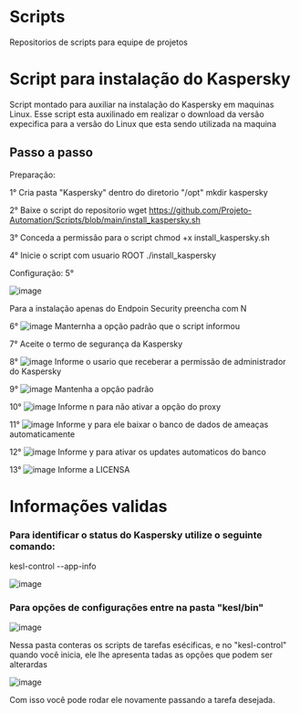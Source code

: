 # Scripts
Repositorios de scripts para equipe de projetos

# Script para instalação do Kaspersky

Script montado para auxiliar na instalação do Kaspersky em maquinas Linux.
Esse script esta auxilinado em realizar o download da versão expecifica para a versão do Linux que esta sendo utilizada na maquina

## Passo a passo

Preparação:

1° Cria pasta "Kaspersky" dentro do diretorio "/opt"
  mkdir kaspersky

2° Baixe o script do repositorio
  wget https://github.com/Projeto-Automation/Scripts/blob/main/install_kaspersky.sh

3° Conceda a permissão para o script
  chmod +x install_kaspersky.sh

4° Inicie o script com usuario ROOT
  ./install_kaspersky

Configuração:
5°

![image](https://github.com/Projeto-Automation/Scripts/assets/148788352/d5e91053-4659-4863-bc4c-f6537d629f1a)

Para a instalação apenas do Endpoin Security preencha com N

6°
![image](https://github.com/Projeto-Automation/Scripts/assets/148788352/6a174831-071a-47a2-bafb-0bf8ae419542)
Manternha a opção padrão que o script informou

7°
Aceite o termo de segurança da Kaspersky

8°
![image](https://github.com/Projeto-Automation/Scripts/assets/148788352/dc82b460-2b7f-4d04-a932-069583334fd9)
Informe o usario que receberar a permissão de administrador do Kaspersky

9°
![image](https://github.com/Projeto-Automation/Scripts/assets/148788352/adb8c064-e636-45d4-a57a-d4cfe22051bf)
Mantenha a opção padrão

10°
![image](https://github.com/Projeto-Automation/Scripts/assets/148788352/e235b2e6-8089-4347-b04b-2614040069f0)
Informe n para não ativar a opção do proxy

11°
![image](https://github.com/Projeto-Automation/Scripts/assets/148788352/c72e0f62-0b06-4e28-8509-7a9ecb601095)
Informe y para ele baixar o banco de dados de ameaças automaticamente 

12°
![image](https://github.com/Projeto-Automation/Scripts/assets/148788352/b3119316-3fba-4a04-8eab-dcc280471a1a)
Informe y para ativar os updates automaticos do banco

13°
![image](https://github.com/Projeto-Automation/Scripts/assets/148788352/7fb9902b-e185-4487-9f7b-61edf9b72324)
Informe a LICENSA 

# Informações validas

### Para identificar o status do Kaspersky utilize o seguinte comando:

  kesl-control --app-info

![image](https://github.com/Projeto-Automation/Scripts/assets/148788352/80de5af0-3595-48e3-9f6a-5bc14ca6718e)


### Para opções de configurações entre na pasta "kesl/bin"

![image](https://github.com/Projeto-Automation/Scripts/assets/148788352/bf5043ba-7b35-4817-85dd-0d503542c66c)

  Nessa pasta conteras os scripts de tarefas esécificas, e no "kesl-control" quando você inicia, ele lhe apresenta tadas as opções que podem ser alterardas

![image](https://github.com/Projeto-Automation/Scripts/assets/148788352/3dbd1750-4abe-4300-a5a7-2b18f1254779)

  Com isso você pode rodar ele novamente passando a tarefa desejada.






